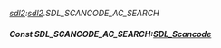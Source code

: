 _[sdl2](../../modules/sdl2/sdl2-module.md):[sdl2](../../modules/sdl2/sdl2-module.md).SDL\_SCANCODE\_AC\_SEARCH_
##### Const SDL\_SCANCODE\_AC\_SEARCH:[SDL_Scancode](../../modules/sdl2/sdl2-sdl_scancode.md)
